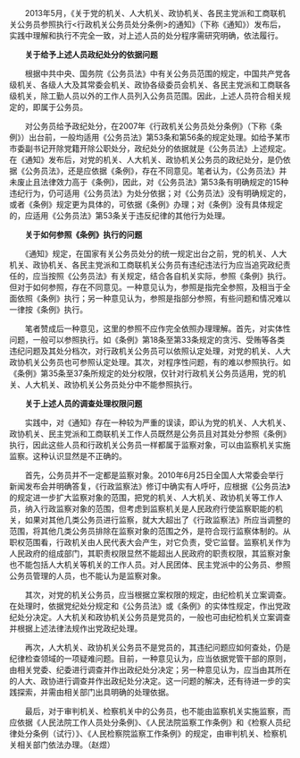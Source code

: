 　　2013年5月，《关于党的机关、人大机关、政协机关、各民主党派和工商联机关公务员参照执行<行政机关公务员处分条例>的通知》（下称《通知》）发布后，实践中理解和执行不完全一致，对上述人员的处分程序需研究明确，依法履行。

　　**关于给予上述人员政纪处分的依据问题**

　　根据中共中央、国务院《公务员法》中有关公务员范围的规定，中国共产党各级机关、各级人大及其常委会机关、政协各级委员会机关、各民主党派和工商联各级机关，除工勤人员以外的工作人员列入公务员范围。因此，上述人员符合相关规定的，即属于公务员。

　　对公务员给予政纪处分，在2007年《行政机关公务员处分条例》（下称《条例》）出台前，一般均适用《公务员法》第53条和第56条的规定处理。如给予某市市委副书记开除党籍开除公职处分，政纪处分的依据就是《公务员法》上述规定。在《通知》发布后，对党的机关、人大机关、政协机关公务员的政纪处分，是仍依据《公务员法》，还是应依据《条例》，存在不同意见。笔者认为，《公务员法》并未废止且法律效力高于《条例》，因此，对《公务员法》第53条有明确规定的15种违纪行为，仍可适用《公务员法》为处分依据；对《公务员法》没有明确规定的，或者《条例》规定更为具体的，可依据《条例》办理；对《条例》没有具体规定的，应适用《公务员法》第53条关于违反纪律的其他行为处理。

　　**关于如何参照《条例》执行的问题**

　　《通知》规定，在国家有关公务员处分的统一规定出台之前，党的机关、人大机关、政协机关、各民主党派和工商联机关公务员有违纪违法行为应当追究政纪责任的，应当按照《公务员法》有关规定，结合各自机关实际，参照《条例》执行。但对于如何参照，存在不同意见。一种意见认为，参照是指完全参照，及相当于全面依照《条例》执行；另一种意见认为，参照是指部分参照，有些问题和情况难以一律按《条例》执行。

　　笔者赞成后一种意见，这里的参照不应作完全依照办理理解。首先，对实体性问题，一般可以参照执行。如《条例》第18条至第33条规定的贪污、受贿等各类违纪问题及其处分档次，对行政机关公务员可以依照认定处理，对党的机关、人大政协机关公务员也可参照认定处理。其次，对程序性问题，有的难以参照执行。如《条例》第35条至37条所规定的处分权限，仅针对行政机关公务员适用，党的机关、人大机关、政协机关公务员处分中不能参照执行。

　　**关于上述人员的调查处理权限问题**

　　实践中，对《通知》存在一种较为严重的误读，即认为党的机关、人大机关、政协机关、民主党派和工商联机关工作人员既然是公务员且对其处分参照《条例》执行，因此这些人员和行政机关公务员一样都属于监察对象，可以由监察机关实施监察。这种认识显然是不正确的。

　　首先，公务员并不一定都是监察对象。2010年6月25日全国人大常委会举行新闻发布会并明确答复，《行政监察法》修订中确实有人呼吁，应根据《公务员法》的规定进一步扩大监察对象的范围，把党的机关、人大机关、政协机关等工作人员，纳入行政监察对象的范围，但考虑到监察机关是人民政府行使监察职能的机关，如果对其他几类公务员进行监察，就大大超出了《行政监察法》所应当调整的范围，将其他几类公务员排除在监察对象的范围之外，是符合现行监察体制的。从职权范围看，行政机关由人民代表大会产生，对它负责，受它监督。监察机关作为人民政府的组成部门，其职责权限显然不能超出人民政府的职责权限，其监察对象也不能包括人大机关等机关的工作人员。对人民团体、民主党派中的公务员、参照公务员管理的人员，也不能认为是监察对象。

　　其次，对党的机关公务员，应当根据立案权限的规定，由纪检机关立案调查。在处理时，依据党纪处分规定和《公务员法》或《条例》的实体性规定，作出党政纪处分决定。人大机关和政协机关公务员是党员的，一般也可由纪检机关立案调查并根据上述法律法规作出党政纪处理。

　　再次，人大机关、政协机关公务员不是党员的，其违纪问题应如何查处，仍是纪律检查领域的一项疑难问题。目前，一种意见认为，应当依据党管干部的原则，由相关党委、纪委进行调查并作出政纪处分决定；另一种意见认为，应当由其所在的人大、政协进行调查并作出政纪处分决定。这一问题的解决，还有待进一步的实践探索，并需由相关部门出具明确的处理依据。

　　最后，对于审判机关、检察机关中的公务员，也不能由监察机关实施监察，而应依据《人民法院工作人员处分条例》、《人民法院监察工作条例》和《检察人员纪律处分条例（试行）》、《人民检察院监察工作条例》的规定，由审判机关、检察机关相关部门依法办理。（赵煜）
